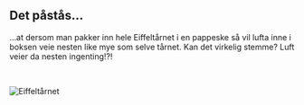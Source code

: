 ## Det påstås…
…at dersom man pakker inn hele Eiffeltårnet i en pappeske så vil lufta inne i boksen veie nesten like mye som selve tårnet. Kan det virkelig stemme? Luft veier da nesten ingenting!?!

<br>

![Eiffeltårnet](../img/eiffeltaarnet.jpg)